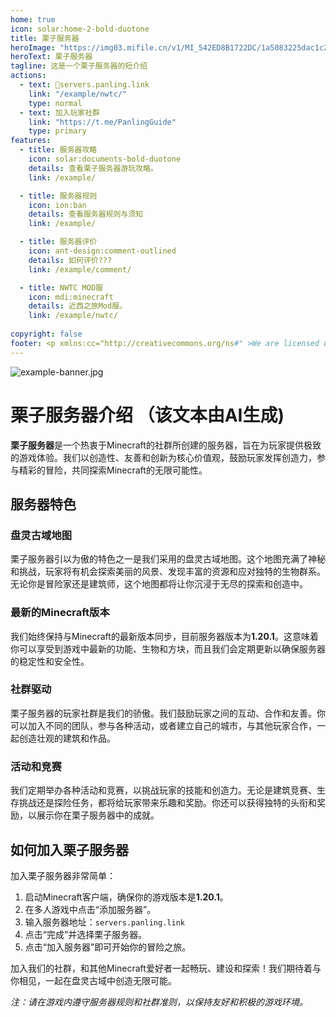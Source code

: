 ```yaml
---
home: true
icon: solar:home-2-bold-duotone
title: 栗子服务器
heroImage: "https://img03.mifile.cn/v1/MI_542ED8B1722DC/1a5083225dac1c274752469003a006bc.jpg"
heroText: 栗子服务器
tagline: 这是一个栗子服务器的短介绍
actions:
  - text: 🔗servers.panling.link
    link: "/example/nwtc/"
    type: normal
  - text: 加入玩家社群
    link: "https://t.me/PanlingGuide"
    type: primary
features:
  - title: 服务器攻略
    icon: solar:documents-bold-duotone
    details: 查看栗子服务器游玩攻略。
    link: /example/

  - title: 服务器规则
    icon: ion:ban
    details: 查看服务器规则与须知
    link: /example/

  - title: 服务器评价
    icon: ant-design:comment-outlined
    details: 如何评价???
    link: /example/comment/

  - title: NWTC MOD服
    icon: mdi:minecraft
    details: 近西之旅Mod服。
    link: /example/nwtc/
  
copyright: false
footer: <p xmlns:cc="http://creativecommons.org/ns#" >We are licensed under <a href="http://creativecommons.org/licenses/by/4.0/?ref=chooser-v1" target="_blank" rel="license noopener noreferrer" style="display:inline-block;">CC BY 4.0<img style="height:22px!important;margin-left:3px;vertical-align:text-bottom;" src="https://mirrors.creativecommons.org/presskit/icons/cc.svg?ref=chooser-v1"><img style="height:22px!important;margin-left:3px;vertical-align:text-bottom;" src="https://mirrors.creativecommons.org/presskit/icons/by.svg?ref=chooser-v1"></a></p><br />网站所涉及的公司名称、商标、产品等均为其各自所有者的资产，仅供识别。涉及游戏内的剧情文本为MayorTW & 紅石口袋所有。<br />"Minecraft"以及"我的世界"为美国微软公司的商标 本站与微软公司没有从属关系。| © 2015 - 2023 3ON EM
---
```


![example-banner.jpg](https://img06.mifile.cn/v1/MI_542ED8B1722DC/edb243a5a00e55f17a96e777ab189e70.jpg)

# 栗子服务器介绍 （该文本由AI生成)

**栗子服务器**是一个热衷于Minecraft的社群所创建的服务器，旨在为玩家提供极致的游戏体验。我们以创造性、友善和创新为核心价值观，鼓励玩家发挥创造力，参与精彩的冒险，共同探索Minecraft的无限可能性。

## 服务器特色

### 盘灵古域地图

栗子服务器引以为傲的特色之一是我们采用的盘灵古域地图。这个地图充满了神秘和挑战，玩家将有机会探索美丽的风景、发现丰富的资源和应对独特的生物群系。无论你是冒险家还是建筑师，这个地图都将让你沉浸于无尽的探索和创造中。

### 最新的Minecraft版本

我们始终保持与Minecraft的最新版本同步，目前服务器版本为**1.20.1**。这意味着你可以享受到游戏中最新的功能、生物和方块，而且我们会定期更新以确保服务器的稳定性和安全性。

### 社群驱动

栗子服务器的玩家社群是我们的骄傲。我们鼓励玩家之间的互动、合作和友善。你可以加入不同的团队，参与各种活动，或者建立自己的城市，与其他玩家合作，一起创造壮观的建筑和作品。

### 活动和竞赛

我们定期举办各种活动和竞赛，以挑战玩家的技能和创造力。无论是建筑竞赛、生存挑战还是探险任务，都将给玩家带来乐趣和奖励。你还可以获得独特的头衔和奖励，以展示你在栗子服务器中的成就。

## 如何加入栗子服务器

加入栗子服务器非常简单：

1. 启动Minecraft客户端，确保你的游戏版本是**1.20.1**。
2. 在多人游戏中点击“添加服务器”。
3. 输入服务器地址：`servers.panling.link`
4. 点击“完成”并选择栗子服务器。
5. 点击“加入服务器”即可开始你的冒险之旅。

加入我们的社群，和其他Minecraft爱好者一起畅玩、建设和探索！我们期待着与你相见，一起在盘灵古域中创造无限可能。

*注：请在游戏内遵守服务器规则和社群准则，以保持友好和积极的游戏环境。*
